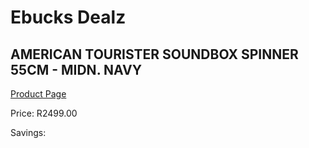 
# Ebucks Dealz
## AMERICAN TOURISTER SOUNDBOX SPINNER 55CM - MIDN. NAVY
[Product Page](https://www.ebucks.com/web/shop/productSelected.do?prodId=1236201009&catId=365267763)

Price: R2499.00

Savings: 


	